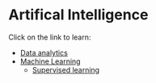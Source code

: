 # Artifical Intelligence


Click on the link to learn:

- [Data analytics](docs/ArtOfAI/111-data-analytics/README.md)
- [Machine Learning](https://)
    - [Supervised learning](docs/ArtOfAI/110-supervised-learning/README.md)